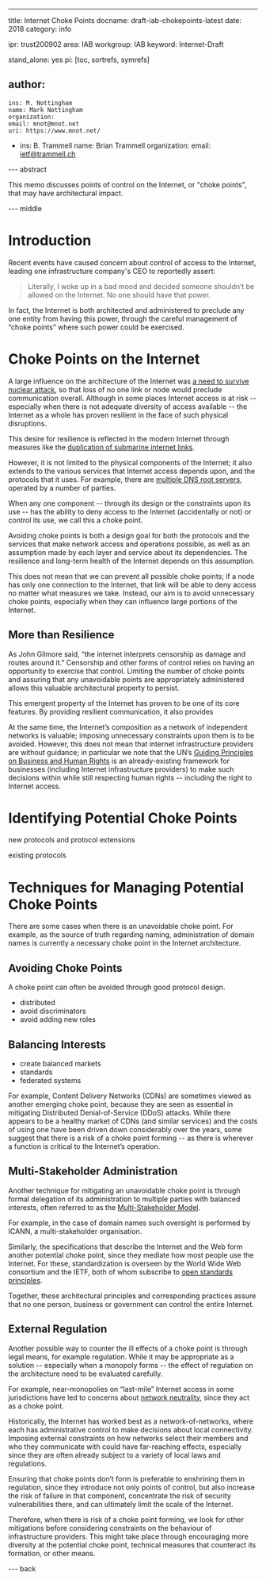 ---
title: Internet Choke Points
docname: draft-iab-chokepoints-latest
date: 2018
category: info

ipr: trust200902
area: IAB
workgroup: IAB
keyword: Internet-Draft

stand_alone: yes
pi: [toc, sortrefs, symrefs]

author:
 -
    ins: M. Nottingham
    name: Mark Nottingham
    organization:
    email: mnot@mnot.net
    uri: https://www.mnot.net/
 -
    ins: B. Trammell
    name: Brian Trammell
    organization:
    email: ietf@trammell.ch


--- abstract

This memo discusses points of control on the Internet, or "choke points", that may have architectural impact.

--- middle


# Introduction

Recent events have caused concern about control of access to the Internet, leading one infrastructure company's CEO to reportedly assert:

> Literally, I woke up in a bad mood and decided someone shouldn’t be allowed on the Internet. No one should have that power.

In fact, the Internet is both architected and administered to preclude any one entity from having this power, through the careful management of “choke points” where such power could be exercised.


# Choke Points on the Internet

A large influence on the architecture of the Internet was [a need to survive nuclear attack](https://www.rand.org/content/dam/rand/pubs/papers/2008/P1995.pdf), so that loss of no one link or node would preclude communication overall. Although in some places Internet access is at risk -- especially when there is not adequate diversity of access available -- the Internet as a whole has proven resilient in the face of such physical disruptions. 

This desire for resilience is reflected in the modern Internet through measures like the [duplication of submarine internet links](https://submarine-cable-map-2018.telegeography.com). 

However, it is not limited to the physical components of the Internet; it also extends to the various services that Internet access depends upon, and the protocols that it uses. For example, there are [multiple DNS root servers](http://root-servers.org/), operated by a number of parties.

When any one component -- through its design or the constraints upon its use -- has the ability to deny access to the Internet (accidentally or not) or control its use, we call this a choke point. 

Avoiding choke points is both a design goal for both the protocols and the services that make network access and operations possible, as well as an assumption made by each layer and service about its dependencies. The resilience and long-term health of the Internet depends on this assumption.

This does not mean that we can prevent all possible choke points; if a node has only one connection to the Internet, that link will be able to deny access no matter what measures we take. Instead, our aim is to avoid unnecessary choke points, especially when they can influence large portions of the Internet.

## More than Resilience

As John Gilmore said, “the internet interprets censorship as damage and routes around it.” Censorship and other forms of control relies on having an opportunity to exercise that control. Limiting the number of choke points and assuring that any unavoidable points are appropriately administered allows this valuable architectural property to persist.

This emergent property of the Internet has proven to be one of its core features. By providing resilient communication, it also provides 

At the same time, the Internet’s composition as a network of independent networks is valuable; imposing unnecessary constraints upon them is to be avoided. However, this does not mean that internet infrastructure providers are without guidance; in particular we note that the UN’s [Guiding Principles on Business and Human Rights](http://www.ohchr.org/Documents/Publications/GuidingPrinciplesBusinessHR_EN.pdf) is an already-existing framework for businesses (including Internet infrastructure providers) to make such decisions within while still respecting human rights -- including the right to Internet access.


# Identifying Potential Choke Points

new protocols and protocol extensions

existing protocols

# Techniques for Managing Potential Choke Points 

There are some cases when there is an unavoidable choke point. For example, as the source of truth regarding naming, administration of domain names is currently a necessary choke point in the Internet architecture.

## Avoiding Choke Points

A choke point can often be avoided through good protocol design. 

- distributed
- avoid discriminators
- avoid adding new roles

## Balancing Interests

- create balanced markets
- standards
- federated systems

For example, Content Delivery Networks (CDNs) are sometimes viewed as another emerging choke point, because they are seen as essential in mitigating Distributed Denial-of-Service (DDoS) attacks. While there appears to be a healthy market of CDNs (and similar services) and the costs of using one have been driven down considerably over the years, some suggest that there is a risk of a choke point forming -- as there is wherever a function is critical to the Internet’s operation.

## Multi-Stakeholder Administration

Another technique for mitigating an unavoidable choke point is through formal delegation of its administration to multiple parties with balanced interests, often referred to as the [Multi-Stakeholder Model](https://en.wikipedia.org/wiki/Multistakeholder_governance_model). 

For example, in the case of domain names such oversight is performed by ICANN, a multi-stakeholder organisation.

Similarly, the specifications that describe the Internet and the Web form another potential choke point, since they mediate how most people use the Internet. For these, standardization is overseen by the World Wide Web consortium and the IETF, both of whom subscribe to [open standards principles](https://open-stand.org/infographic-the-benefits-of-open-standards/).

Together, these architectural principles and corresponding practices assure that no one person, business or government can control the entire Internet.

## External Regulation

Another possible way to counter the ill effects of a choke point is through legal means, for example regulation.  While it may be appropriate as a solution -- especially when a monopoly forms -- the effect of regulation on the architecture need to be evaluated carefully.

For example, near-monopolies on “last-mile” Internet access in some jurisdictions have led to concerns about [network neutrality](http://www.internetsociety.org/net-neutrality), since they act as a choke point.

Historically, the Internet has worked best as a network-of-networks, where each has administrative control to make decisions about local connectivity. Imposing external constraints on how networks select their members and who they communicate with could have far-reaching effects, especially since they are often already subject to a variety of local laws and regulations.

Ensuring that choke points don’t form is preferable to enshrining them in regulation, since they introduce not only points of control, but also increase the risk of failure in that component, concentrate the risk of security vulnerabilities there, and can ultimately limit the scale of the Internet.

Therefore, when there is risk of a choke point forming, we look for other mitigations before considering constraints on the behaviour of infrastructure providers. This might take place through encouraging more diversity at the potential choke point, technical measures that counteract its formation, or other means.



--- back
